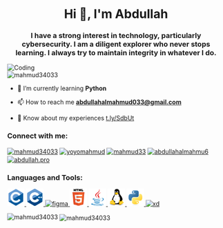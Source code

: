 <h1 align="center">Hi 👋, I'm Abdullah</h1>
<h3 align="center">I have a strong interest in technology, particularly cybersecurity. I am a diligent explorer who never stops learning. I always try to maintain integrity in whatever I do.</h3>
<!--<img align="right" alt="Coding" width="400" src="https://user-images.githubusercontent.com/74038190/212749447-bfb7e725-6987-49d9-ae85-2015e3e7cc41.gif">-->
<img align="right" alt="Coding" width="600" src="https://hack.codingblocks.com/_nuxt/img/maingif.1646021.gif">

<p align="left"> <img src="https://komarev.com/ghpvc/?username=mahmud34033&label=Profile%20views&color=0e75b6&style=flat" alt="mahmud34033" /> </p>

- 🌱 I’m currently learning **Python**

- 📫 How to reach me **abdullahalmahmud033@gmail.com**

- 📄 Know about my experiences [t.ly/SdbUt](https://t.ly/SdbUt)

<h3 align="left">Connect with me:</h3>
<p align="left">
<a href="https://linkedin.com/in/mahmud34033" target="blank"><img align="center" src="https://raw.githubusercontent.com/rahuldkjain/github-profile-readme-generator/master/src/images/icons/Social/linked-in-alt.svg" alt="mahmud34033" height="30" width="40" /></a>
<a href="https://fb.com/yoyomahmud" target="blank"><img align="center" src="https://raw.githubusercontent.com/rahuldkjain/github-profile-readme-generator/master/src/images/icons/Social/facebook.svg" alt="yoyomahmud" height="30" width="40" /></a>
<a href="https://www.codechef.com/users/mahmud33" target="blank"><img align="center" src="https://cdn.jsdelivr.net/npm/simple-icons@3.1.0/icons/codechef.svg" alt="mahmud33" height="30" width="40" /></a>
<a href="https://www.hackerrank.com/abdullahalmahmu6" target="blank"><img align="center" src="https://raw.githubusercontent.com/rahuldkjain/github-profile-readme-generator/master/src/images/icons/Social/hackerrank.svg" alt="abdullahalmahmu6" height="30" width="40" /></a>
<a href="https://codeforces.com/profile/abdullah.pro" target="blank"><img align="center" src="https://raw.githubusercontent.com/rahuldkjain/github-profile-readme-generator/master/src/images/icons/Social/codeforces.svg" alt="abdullah.pro" height="30" width="40" /></a>
</p>

<h3 align="left">Languages and Tools:</h3>
<p align="left"> <a href="https://www.cprogramming.com/" target="_blank" rel="noreferrer"> <img src="https://raw.githubusercontent.com/devicons/devicon/master/icons/c/c-original.svg" alt="c" width="40" height="40"/> </a> <a href="https://www.w3schools.com/cpp/" target="_blank" rel="noreferrer"> <img src="https://raw.githubusercontent.com/devicons/devicon/master/icons/cplusplus/cplusplus-original.svg" alt="cplusplus" width="40" height="40"/> </a> <a href="https://www.figma.com/" target="_blank" rel="noreferrer"> <img src="https://www.vectorlogo.zone/logos/figma/figma-icon.svg" alt="figma" width="40" height="40"/> </a> <a href="https://www.w3.org/html/" target="_blank" rel="noreferrer"> <img src="https://raw.githubusercontent.com/devicons/devicon/master/icons/html5/html5-original-wordmark.svg" alt="html5" width="40" height="40"/> </a> <a href="https://www.java.com" target="_blank" rel="noreferrer"> <img src="https://raw.githubusercontent.com/devicons/devicon/master/icons/java/java-original.svg" alt="java" width="40" height="40"/> </a> <a href="https://www.linux.org/" target="_blank" rel="noreferrer"> <img src="https://raw.githubusercontent.com/devicons/devicon/master/icons/linux/linux-original.svg" alt="linux" width="40" height="40"/> </a> <a href="https://www.python.org" target="_blank" rel="noreferrer"> <img src="https://raw.githubusercontent.com/devicons/devicon/master/icons/python/python-original.svg" alt="python" width="40" height="40"/> </a> <a href="https://www.adobe.com/products/xd.html" target="_blank" rel="noreferrer"> <img src="https://cdn.worldvectorlogo.com/logos/adobe-xd.svg" alt="xd" width="40" height="40"/> </a> </p>

<!--<p><img align="left" src="https://github-readme-stats.vercel.app/api/top-langs?username=mahmud34033&show_icons=true&locale=en&layout=compact" alt="mahmud34033" /></p>-->
<p><img align="left" src="https://github-readme-stats.vercel.app/api/top-langs/?username=mahmud34033&size_weight=0.5&count_weight=0.5" alt="mahmud34033" /></p>

<p>&nbsp;<img align="center" src="https://github-readme-stats.vercel.app/api?username=mahmud34033&show_icons=true&locale=en&theme=ambient_gradient" alt="mahmud34033" /></p>

<!--<p><img align="center" src="https://github-readme-streak-stats.herokuapp.com/?user=mahmud34033&theme=graywhite" alt="mahmud34033" /></p>-->

